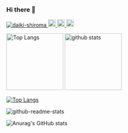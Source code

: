 ### Hi there 👋

<!--
**daiki-shiroma/daiki-shiroma** is a ✨ _special_ ✨ repository because its `README.md` (this file) appears on your GitHub profile.

Here are some ideas to get you started:

- 🔭 I’m currently working on ...
- 🌱 I’m currently learning ...
- 👯 I’m looking to collaborate on ...
- 🤔 I’m looking for help with ...
- 💬 Ask me about ...
- 📫 How to reach me: ...
- 😄 Pronouns: ...
- ⚡ Fun fact: ...
-->
 
<p align="left">
  <a href="https://github.com/daiki-shiroma/daiki-shiroma/">
    <img src="https://komarev.com/ghpvc/?username=daiki-shiroma" alt="daiki-shiroma" />
  </a>
  <a href="https://twitter.com/k968_Chimix">
    <img height="20" src="https://img.shields.io/twitter/follow/daiki-shiroma?label=Twitter&logo=twitter&style=flat" />
  </a>
  <a href="https://github.com/daiki-shiroma">
    <img height="20" src="https://img.shields.io/github/followers/daiki-shiroma?label=follow&logo=github&style=flat" />
  </a>
  <a href="http://qiita.com/daiki-shiroma">
    <img height="20" src="https://qiita-badge.apiapi.app/s/daiki-shiroma/posts.svg" />
  </a>
</p>


<img alt="Top Langs" height="150px" src="https://github-readme-stats.vercel.app/api/top-langs/?username=daiki-shiroma&layout=compact&count_private=false&show_icons=true&theme=tokyonight" />

<img alt="github stats" height="150px" src="https://github-readme-stats.vercel.app/api?username=daiki-shiroma&count_private=false&show_icons=true&show_icons=true&theme=tokyonight" />

[![Top Langs](https://github-readme-stats.vercel.app/api/top-langs/?username=daiki-shiroma)](https://github.com/anuraghazra/github-readme-stats)




![github-readme-stats](https://git-hub-readme-stats-include-private-repo.vercel.app/api/?username=daiki-shiroma)

![Anurag's GitHub stats](https://github-readme-stats.vercel.app/api?username=daiki-shiroma&show_icons=true)

